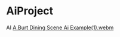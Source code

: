 # AiProject
 AI
[A.Burt Dining Scene Ai Example(1).webm](https://user-images.githubusercontent.com/115986045/207281175-ff900134-e90f-4cfd-8288-77f534fcd404.webm)
